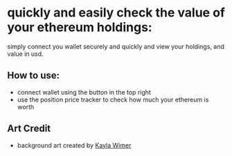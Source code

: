 # quickly and easily check the value of your ethereum holdings:
simply connect you wallet securely and quickly and view your holdings, and value in usd.

## How to use:
- connect wallet using the button in the top right
- use the position price tracker to check how much your ethereum is worth
## Art Credit
- background art created by [Kayla Wimer](https://www.instagram.com/kaylamariewimer/)
